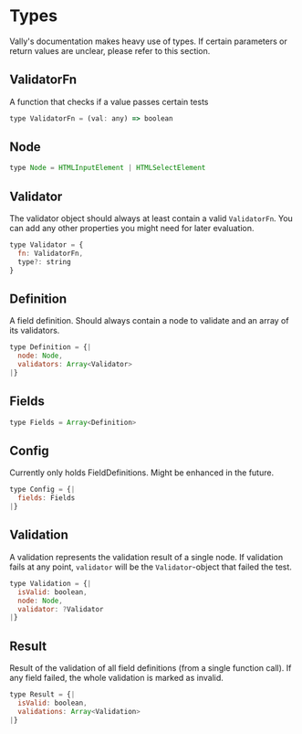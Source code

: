 # Types

Vally's documentation makes heavy use of types.
If certain parameters or return values are unclear, please refer to this section.

## ValidatorFn

A function that checks if a value passes certain tests

```js
type ValidatorFn = (val: any) => boolean
```


## Node

```js
type Node = HTMLInputElement | HTMLSelectElement
```


## Validator

The validator object should always at least contain a valid `ValidatorFn`.
You can add any other properties you might need for later evaluation.

```js
type Validator = {
  fn: ValidatorFn,
  type?: string
}
```


## Definition

A field definition. Should always contain a node to validate and an array
of its validators.

```js
type Definition = {|
  node: Node,
  validators: Array<Validator>
|}
```


## Fields

```js
type Fields = Array<Definition>
```


## Config

Currently only holds FieldDefinitions. Might be enhanced in the future.

```js
type Config = {|
  fields: Fields
|}
```


## Validation

A validation represents the validation result of a single node.
If validation fails at any point, `validator` will be the `Validator`-object
that failed the test.

```js
type Validation = {|
  isValid: boolean,
  node: Node,
  validator: ?Validator
|}
```


## Result

Result of the validation of all field definitions (from a single function call).
If any field failed, the whole validation is marked as invalid.

```js
type Result = {|
  isValid: boolean,
  validations: Array<Validation>
|}
```
